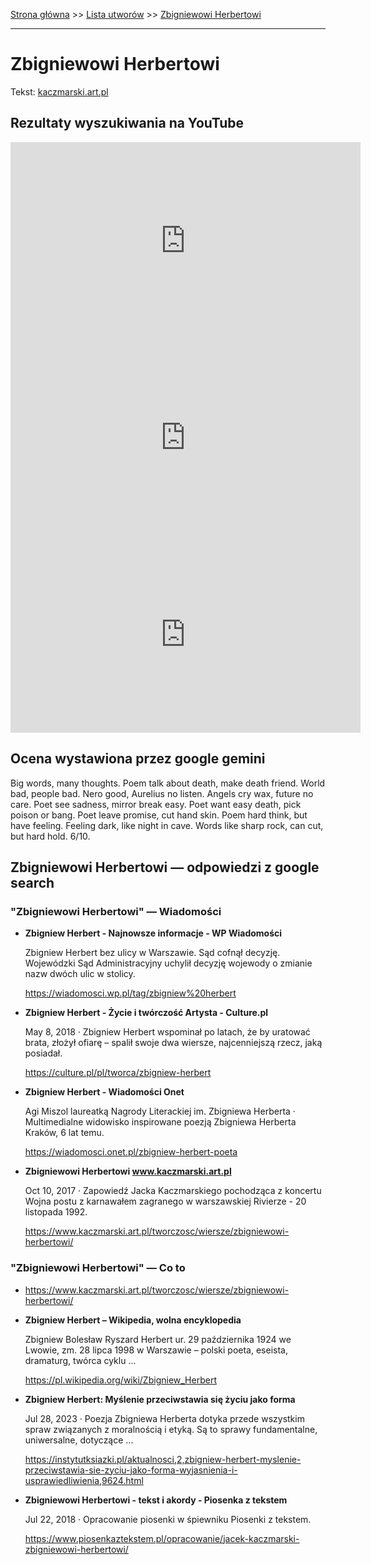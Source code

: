 [Strona główna](../index.md) >> [Lista utworów](../list.md) >> [Zbigniewowi Herbertowi](681.md)

---

# Zbigniewowi Herbertowi

Tekst: [kaczmarski.art.pl](https://www.kaczmarski.art.pl/tworczosc/wiersze/zbigniewowi-herbertowi/)

## Rezultaty wyszukiwania na YouTube

<iframe width="560" height="315" src="https://www.youtube.com/embed/5-0SLnHof3A?si=IdontcarewhotheIRSsendsImnotpayingtaxes" title="YouTube video player" frameborder="0" allow="accelerometer; autoplay; clipboard-write; encrypted-media; gyroscope; picture-in-picture; web-share" referrerpolicy="strict-origin-when-cross-origin" allowfullscreen></iframe>

<iframe width="560" height="315" src="https://www.youtube.com/embed/furobPWJTG4?si=IdontcarewhotheIRSsendsImnotpayingtaxes" title="YouTube video player" frameborder="0" allow="accelerometer; autoplay; clipboard-write; encrypted-media; gyroscope; picture-in-picture; web-share" referrerpolicy="strict-origin-when-cross-origin" allowfullscreen></iframe>

<iframe width="560" height="315" src="https://www.youtube.com/embed/-_OX-Isy2AE?si=IdontcarewhotheIRSsendsImnotpayingtaxes" title="YouTube video player" frameborder="0" allow="accelerometer; autoplay; clipboard-write; encrypted-media; gyroscope; picture-in-picture; web-share" referrerpolicy="strict-origin-when-cross-origin" allowfullscreen></iframe>

## Ocena wystawiona przez google gemini

Big words, many thoughts. Poem talk about death, make death friend. World bad, people bad. Nero good, Aurelius no listen. Angels cry wax, future no care. Poet see sadness, mirror break easy. Poet want easy death, pick poison or bang. Poet leave promise, cut hand skin. Poem hard think, but have feeling. Feeling dark, like night in cave. Words like sharp rock, can cut, but hard hold. 6/10.


## Zbigniewowi Herbertowi — odpowiedzi z google search

### "Zbigniewowi Herbertowi" — Wiadomości

- **Zbigniew Herbert - Najnowsze informacje - WP Wiadomości**

    Zbigniew Herbert bez ulicy w Warszawie. Sąd cofnął decyzję. Wojewódzki Sąd Administracyjny uchylił decyzję wojewody o zmianie nazw dwóch ulic w stolicy. 

   <https://wiadomosci.wp.pl/tag/zbigniew%20herbert>
- **Zbigniew Herbert - Życie i twórczość  Artysta - Culture.pl**

    May 8, 2018  ·  Zbigniew Herbert wspominał po latach, że by uratować brata, złożył ofiarę – spalił swoje dwa wiersze, najcenniejszą rzecz, jaką posiadał. 

   <https://culture.pl/pl/tworca/zbigniew-herbert>
- **Zbigniew Herbert - Wiadomości Onet**

    Agi Miszol laureatką Nagrody Literackiej im. Zbigniewa Herberta · Multimedialne widowisko inspirowane poezją Zbigniewa Herberta Kraków, 6 lat temu. 

   <https://wiadomosci.onet.pl/zbigniew-herbert-poeta>
- **Zbigniewowi Herbertowi www.kaczmarski.art.pl**

    Oct 10, 2017  ·  Zapowiedź Jacka Kaczmarskiego pochodząca z koncertu Wojna postu z karnawałem zagranego w warszawskiej Rivierze - 20 listopada 1992. 

   <https://www.kaczmarski.art.pl/tworczosc/wiersze/zbigniewowi-herbertowi/>

### "Zbigniewowi Herbertowi" — Co to

- <https://www.kaczmarski.art.pl/tworczosc/wiersze/zbigniewowi-herbertowi/>
- **Zbigniew Herbert – Wikipedia, wolna encyklopedia**

    Zbigniew Bolesław Ryszard Herbert ur. 29 października 1924 we Lwowie, zm. 28 lipca 1998 w Warszawie – polski poeta, eseista, dramaturg, twórca cyklu ... 

   <https://pl.wikipedia.org/wiki/Zbigniew_Herbert>
- **Zbigniew Herbert: Myślenie przeciwstawia się życiu jako forma**

    Jul 28, 2023  ·  Poezja Zbigniewa Herberta dotyka przede wszystkim spraw związanych z moralnością i etyką. Są to sprawy fundamentalne, uniwersalne, dotyczące ... 

   <https://instytutksiazki.pl/aktualnosci,2,zbigniew-herbert-myslenie-przeciwstawia-sie-zyciu-jako-forma-wyjasnienia-i-usprawiedliwienia,9624.html>
- **Zbigniewowi Herbertowi - tekst i akordy - Piosenka z tekstem**

    Jul 22, 2018  ·  Opracowanie piosenki w śpiewniku Piosenki z tekstem. 

   <https://www.piosenkaztekstem.pl/opracowanie/jacek-kaczmarski-zbigniewowi-herbertowi/>

